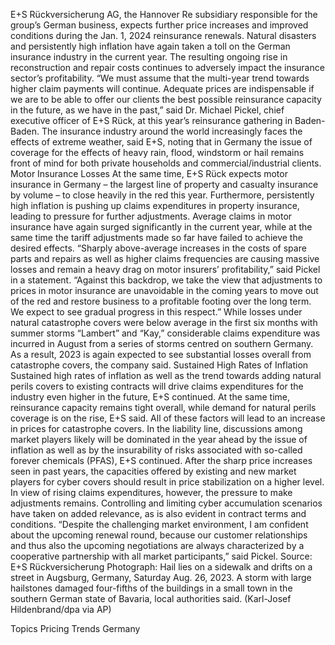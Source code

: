 E+S Rückversicherung AG, the Hannover Re subsidiary responsible for the group’s German business, expects further price increases and improved conditions during the Jan. 1, 2024 reinsurance renewals.
Natural disasters and persistently high inflation have again taken a toll on the German insurance industry in the current year. The resulting ongoing rise in reconstruction and repair costs continues to adversely impact the insurance sector’s profitability.
“We must assume that the multi-year trend towards higher claim payments will continue. Adequate prices are indispensable if we are to be able to offer our clients the best possible reinsurance capacity in the future, as we have in the past,” said Dr. Michael Pickel, chief executive officer of E+S Rück, at this year’s reinsurance gathering in Baden-Baden.
The insurance industry around the world increasingly faces the effects of extreme weather, said E+S, noting that in Germany the issue of coverage for the effects of heavy rain, flood, windstorm or hail remains front of mind for both private households and commercial/industrial clients.
Motor Insurance Losses
At the same time, E+S Rück expects motor insurance in Germany – the largest line of property and casualty insurance by volume – to close heavily in the red this year. Furthermore, persistently high inflation is pushing up claims expenditures in property insurance, leading to pressure for further adjustments.
Average claims in motor insurance have again surged significantly in the current year, while at the same time the tariff adjustments made so far have failed to achieve the desired effects.
“Sharply above-average increases in the costs of spare parts and repairs as well as higher claims frequencies are causing massive losses and remain a heavy drag on motor insurers’ profitability,” said Pickel in a statement. “Against this backdrop, we take the view that adjustments to prices in motor insurance are unavoidable in the coming years to move out of the red and restore business to a profitable footing over the long term. We expect to see gradual progress in this respect.”
While losses under natural catastrophe covers were below average in the first six months with summer storms “Lambert” and “Kay,” considerable claims expenditure was incurred in August from a series of storms centred on southern Germany. As a result, 2023 is again expected to see substantial losses overall from catastrophe covers, the company said.
Sustained High Rates of Inflation
Sustained high rates of inflation as well as the trend towards adding natural perils covers to existing contracts will drive claims expenditures for the industry even higher in the future, E+S continued. At the same time, reinsurance capacity remains tight overall, while demand for natural perils coverage is on the rise, E+S said. All of these factors will lead to an increase in prices for catastrophe covers.
In the liability line, discussions among market players likely will be dominated in the year ahead by the issue of inflation as well as by the insurability of risks associated with so-called forever chemicals (PFAS), E+S continued.
After the sharp price increases seen in past years, the capacities offered by existing and new market players for cyber covers should result in price stabilization on a higher level. In view of rising claims expenditures, however, the pressure to make adjustments remains. Controlling and limiting cyber accumulation scenarios have taken on added relevance, as is also evident in contract terms and conditions.
“Despite the challenging market environment, I am confident about the upcoming renewal round, because our customer relationships and thus also the upcoming negotiations are always characterized by a cooperative partnership with all market participants,” said Pickel.
Source: E+S Rückversicherung
Photograph: Hail lies on a sidewalk and drifts on a street in Augsburg, Germany, Saturday Aug. 26, 2023. A storm with large hailstones damaged four-fifths of the buildings in a small town in the southern German state of Bavaria, local authorities said. (Karl-Josef Hildenbrand/dpa via AP)

Topics
Pricing Trends
Germany
